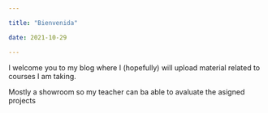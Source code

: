 ```yaml
---

title: "Bienvenida"

date: 2021-10-29

---
```



I welcome you to my blog where I (hopefully) will upload material related to courses I am taking.

Mostly a showroom so my teacher can ba able to avaluate the asigned projects
